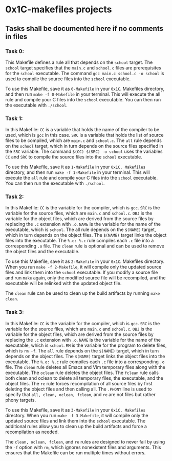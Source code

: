 # 0x1C-makefiles projects
## Tasks shall be documented here if no comments in files

### Task 0:
This Makefile defines a rule all that depends on the `school` target. The `school` target specifies that the `main.c` and `school.c` files are prerequisites for the `school` executable. The command `gcc main.c school.c -o school` is used to compile the source files into the `school` executable.

To use this Makefile, save it as `0-Makefile` in your `0x1C`. Makefiles directory, and then run `make -f 0-Makefile` in your terminal. This will execute the all rule and compile your C files into the `school` executable. You can then run the executable with `./school`.

### Task 1:
In this Makefile:
    `CC` is a variable that holds the name of the compiler to be used, which is `gcc` in this case.
    `SRC` is a variable that holds the list of source files to be compiled, which are `main.c` and `school.c`.
    The `all` rule depends on the `school` target, which in turn depends on the source files specified in the `SRC` variable.
    The command `$(CC) $(SRC) -o school` uses the variables `CC` and `SRC` to compile the source files into the `school` executable.

To use this Makefile, save it as `1-Makefile` in your `0x1C. Makefiles` directory, and then run `make -f 1-Makefile` in your terminal. This will execute the `all` rule and compile your C files into the `school` executable. You can then run the executable with `./school`.

### Task 2:
In this Makefile:
    `CC` is the variable for the compiler, which is `gcc`.
    `SRC` is the variable for the source files, which are `main.c` and `school.c`.
    `OBJ` is the variable for the object files, which are derived from the source files by replacing the `.c` extension with `.o`.
    `NAME` is the variable for the name of the executable, which is `school`.
    The all rule depends on the `$(NAME)` target, which in turn depends on the object files.
    The `$(NAME)` target links the object files into the executable.
    The `%.o: %.c` rule compiles each `.c` file into a corresponding `.o` file.
    The `clean` rule is optional and can be used to remove the object files and the executable.

To use this Makefile, save it as `2-Makefile` in your `0x1C`. Makefiles directory. When you run `make -f 2-Makefile`, it will compile only the updated source files and link them into the `school` executable. If you modify a source file and run `make` again, only the modified source file will be recompiled, and the executable will be relinked with the updated object file.

The `clean` rule can be used to clean up the build artifacts by running `make clean`.

### Task 3:
In this Makefile:
    `CC` is the variable for the compiler, which is `gcc`.
    `SRC` is the variable for the source files, which are `main.c` and `school.c`.
    `OBJ` is the variable for the object files, which are derived from the source files by replacing the `.c` extension with `.o`.
    `NAME` is the variable for the name of the executable, which is `school`.
    `RM` is the variable for the program to delete files, which is `rm -f`.
    The `all` rule depends on the `$(NAME)` target, which in turn depends on the object files.
    The `$(NAME)` target links the object files into the executable.
    The `%.o: %.c` rule compiles each `.c` file into a corresponding `.o` file.
    The `clean` rule deletes all Emacs and Vim temporary files along with the executable.
    The `oclean` rule deletes the object files.
    The `fclean` rule calls both clean and oclean to delete all temporary files, the executable, and the object files.
    The `re` rule forces recompilation of all source files by first deleting the object files and then calling all.
    The `.PHONY` line is used to specify that `all, clean, oclean, fclean`, and `re` are not files but rather phony targets.

To use this Makefile, save it as `3-Makefile` in your `0x1C. Makefiles` directory. When you run `make -f 3-Makefile`, it will compile only the updated source files and link them into the `school` executable. The additional rules allow you to clean up the build artifacts and force a recompilation as needed.

The `clean, oclean, fclean`, and `re` rules are designed to never fail by using the `-f` option with `rm`, which ignores nonexistent files and arguments. This ensures that the Makefile can be run multiple times without errors.
